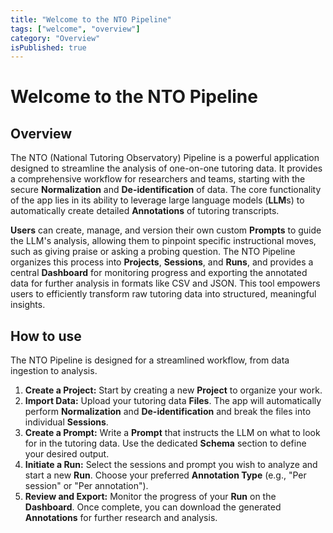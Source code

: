 ```yaml
---
title: "Welcome to the NTO Pipeline"
tags: ["welcome", "overview"]
category: "Overview"
isPublished: true
---
```


# Welcome to the NTO Pipeline

## Overview

The NTO (National Tutoring Observatory) Pipeline is a powerful application designed to streamline the analysis of one-on-one tutoring data. It provides a comprehensive workflow for researchers and teams, starting with the secure **Normalization** and **De-identification** of data. The core functionality of the app lies in its ability to leverage large language models (**LLM**s) to automatically create detailed **Annotations** of tutoring transcripts.

**Users** can create, manage, and version their own custom **Prompts** to guide the LLM's analysis, allowing them to pinpoint specific instructional moves, such as giving praise or asking a probing question. The NTO Pipeline organizes this process into **Projects**, **Sessions**, and **Runs**, and provides a central **Dashboard** for monitoring progress and exporting the annotated data for further analysis in formats like CSV and JSON. This tool empowers users to efficiently transform raw tutoring data into structured, meaningful insights.

## How to use

The NTO Pipeline is designed for a streamlined workflow, from data ingestion to analysis.

1.  **Create a Project:** Start by creating a new **Project** to organize your work.
2.  **Import Data:** Upload your tutoring data **Files**. The app will automatically perform **Normalization** and **De-identification** and break the files into individual **Sessions**.
3.  **Create a Prompt:** Write a **Prompt** that instructs the LLM on what to look for in the tutoring data. Use the dedicated **Schema** section to define your desired output.
4.  **Initiate a Run:** Select the sessions and prompt you wish to analyze and start a new **Run**. Choose your preferred **Annotation Type** (e.g., "Per session" or "Per annotation").
5.  **Review and Export:** Monitor the progress of your **Run** on the **Dashboard**. Once complete, you can download the generated **Annotations** for further research and analysis.